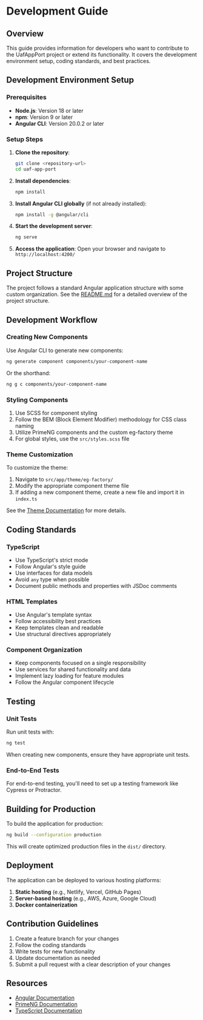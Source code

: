 # Development Guide

## Overview

This guide provides information for developers who want to contribute to the UafAppPort project or extend its functionality. It covers the development environment setup, coding standards, and best practices.

## Development Environment Setup

### Prerequisites

- **Node.js**: Version 18 or later
- **npm**: Version 9 or later
- **Angular CLI**: Version 20.0.2 or later

### Setup Steps

1. **Clone the repository**:
   ```bash
   git clone <repository-url>
   cd uaf-app-port
   ```

2. **Install dependencies**:
   ```bash
   npm install
   ```

3. **Install Angular CLI globally** (if not already installed):
   ```bash
   npm install -g @angular/cli
   ```

4. **Start the development server**:
   ```bash
   ng serve
   ```

5. **Access the application**:
   Open your browser and navigate to `http://localhost:4200/`

## Project Structure

The project follows a standard Angular application structure with some custom organization. See the [README.md](../README.md) for a detailed overview of the project structure.

## Development Workflow

### Creating New Components

Use Angular CLI to generate new components:

```bash
ng generate component components/your-component-name
```

Or the shorthand:

```bash
ng g c components/your-component-name
```

### Styling Components

1. Use SCSS for component styling
2. Follow the BEM (Block Element Modifier) methodology for CSS class naming
3. Utilize PrimeNG components and the custom eg-factory theme
4. For global styles, use the `src/styles.scss` file

### Theme Customization

To customize the theme:

1. Navigate to `src/app/theme/eg-factory/`
2. Modify the appropriate component theme file
3. If adding a new component theme, create a new file and import it in `index.ts`

See the [Theme Documentation](theme-documentation.md) for more details.

## Coding Standards

### TypeScript

- Use TypeScript's strict mode
- Follow Angular's style guide
- Use interfaces for data models
- Avoid `any` type when possible
- Document public methods and properties with JSDoc comments

### HTML Templates

- Use Angular's template syntax
- Follow accessibility best practices
- Keep templates clean and readable
- Use structural directives appropriately

### Component Organization

- Keep components focused on a single responsibility
- Use services for shared functionality and data
- Implement lazy loading for feature modules
- Follow the Angular component lifecycle

## Testing

### Unit Tests

Run unit tests with:

```bash
ng test
```

When creating new components, ensure they have appropriate unit tests.

### End-to-End Tests

For end-to-end testing, you'll need to set up a testing framework like Cypress or Protractor.

## Building for Production

To build the application for production:

```bash
ng build --configuration production
```

This will create optimized production files in the `dist/` directory.

## Deployment

The application can be deployed to various hosting platforms:

1. **Static hosting** (e.g., Netlify, Vercel, GitHub Pages)
2. **Server-based hosting** (e.g., AWS, Azure, Google Cloud)
3. **Docker containerization**

## Contribution Guidelines

1. Create a feature branch for your changes
2. Follow the coding standards
3. Write tests for new functionality
4. Update documentation as needed
5. Submit a pull request with a clear description of your changes

## Resources

- [Angular Documentation](https://angular.dev/)
- [PrimeNG Documentation](https://primeng.org/)
- [TypeScript Documentation](https://www.typescriptlang.org/docs/)
